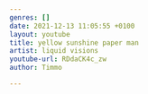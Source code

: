 ```yaml
---
genres: []
date: 2021-12-13 11:05:55 +0100
layout: youtube
title: yellow sunshine paper man
artist: liquid visions
youtube-url: RDdaCK4c_zw
author: Timmo

---
```

